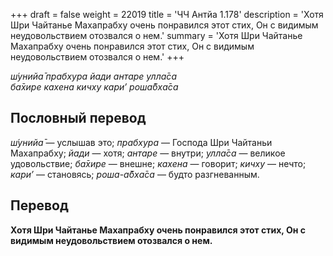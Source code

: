 +++
draft = false
weight = 22019
title = 'ЧЧ Антйа 1.178'
description = 'Хотя Шри Чайтанье Махапрабху очень понравился этот стих, Он с видимым неудовольствием отозвался о нем.'
summary = 'Хотя Шри Чайтанье Махапрабху очень понравился этот стих, Он с видимым неудовольствием отозвался о нем.'
+++

_ш́унийа̄ прабхура йади антаре улла̄са  
ба̄хире кахена кичху кари’ роша̄бха̄са_

## Пословный перевод

_ш́унийа̄_ — услышав это; _прабхура_ — Господа Шри Чайтаньи Махапрабху; _йади_ — хотя; _антаре_ — внутри; _улла̄са_ — великое удовольствие; _ба̄хире_ — внешне; _кахена_ — говорит; _кичху_ — нечто; _кари’_ — становясь; _роша_\-_а̄бха̄са_ — будто разгневанным.

## Перевод

**Хотя Шри Чайтанье Махапрабху очень понравился этот стих, Он с видимым неудовольствием отозвался о нем.**
